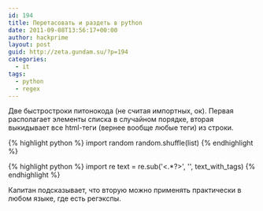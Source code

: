 ```yaml
---
id: 194
title: Перетасовать и раздеть в python
date: 2011-09-08T13:56:17+00:00
author: hackprime
layout: post
guid: http://zeta.gundam.su/?p=194
categories:
  - it
tags:
  - python
  - regex
---
```


Две быстростроки питонокода (не считая импортных, ок). Первая располагает элементы списка в случайном порядке, вторая выкидывает все html-теги (вернее вообще любые теги) из строки.

{% highlight python %}
import random
random.shuffle(list)
{% endhighlight %}

{% highlight python %}
import re
text = re.sub('<.*?>', '', text_with_tags)
{% endhighlight %}

Капитан подсказывает, что вторую можно применять практически в любом языке, где есть регэкспы.
